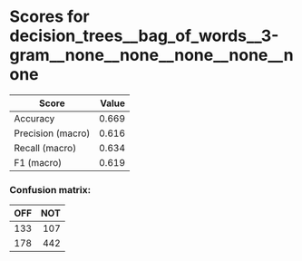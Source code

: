 # Scores for decision_trees__bag_of_words__3-gram__none__none__none__none__none
|      Score      |Value|
|-----------------|----:|
|Accuracy         |0.669|
|Precision (macro)|0.616|
|Recall (macro)   |0.634|
|F1 (macro)       |0.619|

### Confusion matrix:
|OFF|NOT|
|--:|--:|
|133|107|
|178|442|
